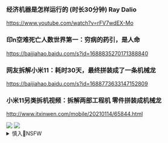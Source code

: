 ### 经济机器是怎样运行的 (时长30分钟) Ray Dalio
https://www.youtube.com/watch?v=rFV7wdEX-Mo

### 印n空难死亡人数世界第一：穷病的药引，是人命
https://baijiahao.baidu.com/s?id=1688835270171388840

### 网友拆解小米11：耗时30天，最终拼装成了一条机械龙
https://baijiahao.baidu.com/s?id=1688773633147152809

### 小米11另类拆机视频：拆解两部工程机 零件拼装成机械龙
http://www.itxinwen.com/mobile/20210114/65844.html

<img src="http://www.itxinwen.com/uploadfile/2021/0114/20210114091843616.png">

<img src="http://www.itxinwen.com/uploadfile/2021/0114/20210114091852769.png">

<details><summary>慎入🔞NSFW</summary>

Not Safe For Work
<img src="https://upload.wikimedia.org/wikipedia/commons/thumb/d/d3/Biohazard_Symbol_Specification.png/210px-Biohazard_Symbol_Specification.png">

<details><summary><b>风险自理Use At Your Own Risk🈲</summary>


</details>
</details>
